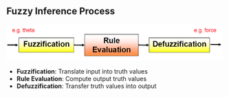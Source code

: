 ## Fuzzy Inference Process
![Alt Text](../images/FIP_00.png)

* **Fuzzification**: Translate input into truth values
* **Rule Evaluation**: Compute output truth values
* **Defuzzification**: Transfer truth values into output
